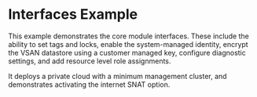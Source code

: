 # Interfaces Example

This example demonstrates the core module interfaces.  These include the ability to set tags and locks, enable the system-managed identity, encrypt the VSAN datastore using a customer managed key, configure diagnostic settings, and add resource level role assignments.

It deploys a private cloud with a minimum management cluster, and demonstrates activating the internet SNAT option.
